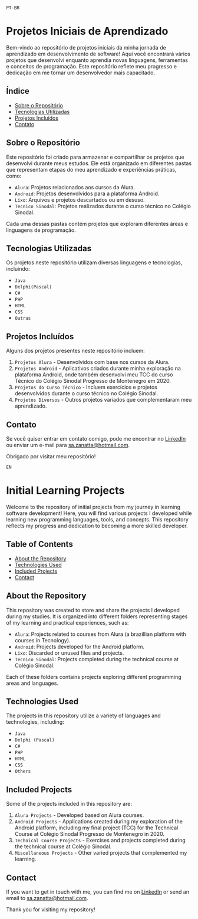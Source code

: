 
``PT-BR``
# Projetos Iniciais de Aprendizado

Bem-vindo ao repositório de projetos iniciais da minha jornada de aprendizado em desenvolvimento de software! Aqui você encontrará vários projetos que desenvolvi enquanto aprendia novas linguagens, ferramentas e conceitos de programação. Este repositório reflete meu progresso e dedicação em me tornar um desenvolvedor mais capacitado.

## Índice
- [Sobre o Repositório](#sobre-o-repositório)
- [Tecnologias Utilizadas](#tecnologias-utilizadas)
- [Projetos Incluídos](#projetos-incluídos)
- [Contato](#contato)

## Sobre o Repositório
Este repositório foi criado para armazenar e compartilhar os projetos que desenvolvi durante meus estudos. Ele está organizado em diferentes pastas que representam etapas do meu aprendizado e experiências práticas, como:

- ``Alura``: Projetos relacionados aos cursos da Alura.
- ``Android``: Projetos desenvolvidos para a plataforma Android.
- ``Lixo``: Arquivos e projetos descartados ou em desuso.
- ``Tecnico Sinodal``: Projetos realizados durante o curso técnico no Colégio Sinodal.

Cada uma dessas pastas contém projetos que exploram diferentes áreas e linguagens de programação.

## Tecnologias Utilizadas
Os projetos neste repositório utilizam diversas linguagens e tecnologias, incluindo:

- ``Java``
- ``Delphi(Pascal)``
- ``C#``
- ``PHP``
- ``HTML``
- ``CSS``
- ``Outras``

## Projetos Incluídos
Alguns dos projetos presentes neste repositório incluem:

1. ``Projetos Alura`` - Desenvolvidos com base nos cursos da Alura.
2. ``Projetos Android`` - Aplicativos criados durante minha exploração na plataforma Android, onde também desenvolvi meu TCC do curso Técnico do Colégio Sinodal Progresso de Montenegro em 2020.
3. ``Projetos do Curso Técnico`` - Incluem exercícios e projetos desenvolvidos durante o curso técnico no Colégio Sinodal.
4. ``Projetos Diversos`` - Outros projetos variados que complementaram meu aprendizado.

## Contato

Se você quiser entrar em contato comigo, pode me encontrar no [LinkedIn](https://www.linkedin.com/in/samuel-zanatta-bb606910b/) ou enviar um e-mail para sa.zanatta@hotmail.com.

Obrigado por visitar meu repositório!

``EN``
# Initial Learning Projects

Welcome to the repository of initial projects from my journey in learning software development! Here, you will find various projects I developed while learning new programming languages, tools, and concepts. This repository reflects my progress and dedication to becoming a more skilled developer.

## Table of Contents
- [About the Repository](#about-the-repository)
- [Technologies Used](#technologies-used)
- [Included Projects](#included-projects)
- [Contact](#contact)

## About the Repository
This repository was created to store and share the projects I developed during my studies. It is organized into different folders representing stages of my learning and practical experiences, such as:

- ``Alura``: Projects related to courses from Alura (a brazillian platform with courses in Tecnology).
- ``Android``: Projects developed for the Android platform.
- ``Lixo``: Discarded or unused files and projects.
- ``Tecnico Sinodal``: Projects completed during the technical course at Colégio Sinodal.

Each of these folders contains projects exploring different programming areas and languages.

## Technologies Used
The projects in this repository utilize a variety of languages and technologies, including:

- ``Java``
- ``Delphi (Pascal)``
- ``C#``
- ``PHP``
- ``HTML``
- ``CSS``
- ``Others``

## Included Projects
Some of the projects included in this repository are:

1. ``Alura Projects`` - Developed based on Alura courses.
2. ``Android Projects`` - Applications created during my exploration of the Android platform, including my final project (TCC) for the Technical Course at Colégio Sinodal Progresso de Montenegro in 2020.
3. ``Technical Course Projects`` - Exercises and projects completed during the technical course at Colégio Sinodal.
4. ``Miscellaneous Projects`` - Other varied projects that complemented my learning.

## Contact

If you want to get in touch with me, you can find me on [LinkedIn](https://www.linkedin.com/in/samuel-zanatta-bb606910b/) or send an email to sa.zanatta@hotmail.com.

Thank you for visiting my repository!

